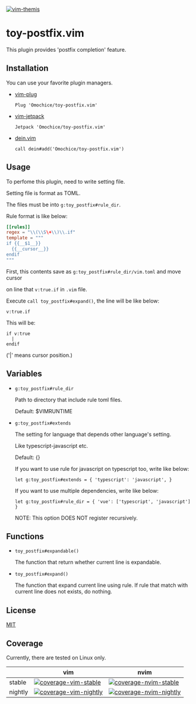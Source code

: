 [![vim-themis](https://github.com/Omochice/toy-postfix.vim/actions/workflows/ci.yml/badge.svg)](https://github.com/Omochice/toy-postfix.vim/actions/workflows/ci.yml)

# toy-postfix.vim

This plugin provides 'postfix completion' feature.


## Installation

You can use your favorite plugin managers.

- [vim-plug](https://github.com/junegunn/vim-plug)
  ```vim
  Plug 'Omochice/toy-postfix.vim'
  ```

- [vim-jetpack](https://github.com/tani/vim-jetpack)
  ```vim
  Jetpack 'Omochice/toy-postfix.vim'
  ```

- [dein.vim](https://github.com/Shougo/dein.vim)
  ```vim
  call dein#add('Omochice/toy-postfix.vim')
  ```

## Usage

To perfome this plugin, need to write setting file.

Setting file is format as TOML.

The files must be into `g:toy_postfix#rule_dir`.

Rule format is like below:

```toml
[[rules]]
regex = "\\(\\S\+\\)\\.if"
template = """
if {{__$1__}}
  {{__cursor__}}
endif
"""
```

First, this contents save as `g:toy_postfix#rule_dir/vim.toml` and move cursor

on line that `v:true.if` in `.vim` file.

Execute `call toy_postfix#expand()`, the line will be like below:

```vim
v:true.if
```

This will be:

```vim
if v:true
  |
endif
```

('|' means cursor position.)

## Variables

- `g:toy_postfix#rule_dir`

  Path to directory that include rule toml files.

  Default: $VIMRUNTIME

- `g:toy_postfix#extends`

  The setting for language that depends other language's setting.

  Like typescript-javascript etc.

  Default: {}

  If you want to use rule for javascript on typescript too, write like below:

  ```vim
  let g:toy_postfix#extends = { 'typescript': 'javascript', }
  ```

  If you want to use multiple dependencies, write like below:

  ```vim
  let g:toy_postfix#rule_dir = { 'vue': ['typescript', 'javascript'] }
  ```

  NOTE: This option DOES NOT register recursively.

## Functions

- `toy_postfix#expandable()`

  The function that return whether current line is expandable.

- `toy_postfix#expand()`

  The function that expand current line using rule.
  If rule that match with current line does not exists, do nothing.

## License

[MIT](./LICENSE)

## Coverage

Currently, there are tested on Linux only.

|       |vim|nvim|
|-------|---|----|
|stable |[![coverage-vim-stable](https://omochice.github.io/toy-postfix.vim/badge-Linux-vim-stable.svg)](https://github.com/Omochice/toy-postfix.vim/actions/workflows/ci.yml)|[![coverage-nvim-stable](https://omochice.github.io/toy-postfix.vim/badge-Linux-neovim-stable.svg)](https://github.com/Omochice/toy-postfix.vim/actions/workflows/ci.yml)|
|nightly|[![coverage-vim-nightly](https://omochice.github.io/toy-postfix.vim/badge-Linux-vim-nightly.svg)](https://github.com/Omochice/toy-postfix.vim/actions/workflows/ci.yml)|[![coverage-nvim-nightly](https://omochice.github.io/toy-postfix.vim/badge-Linux-neovim-nightly.svg)](https://github.com/Omochice/toy-postfix.vim/actions/workflows/ci.yml)|




